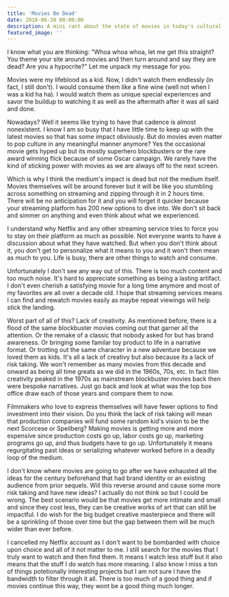 ```yaml
---
title: 'Movies Be Dead'
date: 2018-06-30 00:00:00
description: A mini rant about the state of movies in today's cultural landscape
featured_image: ''
---
```


I know what you are thinking: "Whoa whoa whoa, let me get this straight? You theme your site around movies and then turn around and say they are dead? Are you a hypocrite?" Let me unpack my message for you.

Movies were my lifeblood as a kid. Now, I didn't watch them endlessly (in fact, I still don't). I would consume them like a fine wine (well not when I was a kid ha ha). I would watch them as unique special experiences and savor the buildup to watching it as well as the aftermath after it was all said and done.

Nowadays? Well it seems like trying to have that cadence is almost nonexistent. I know I am so busy that I have little time to keep up with the latest movies so that has some impact obviously. But do movies even matter to pop culture in any meaningful manner anymore? Yes the occasional movie gets hyped up but its mostly superhero blockbusters or the rare award winning flick because of some Oscar campaign. We rarely have the kind of sticking power with movies as we are always off to the next screen.

Which is why I think the medium's impact is dead but not the medium itself. Movies themselves will be around forever but it will be like you stumbling across something on streaming and zipping through it in 2 hours time. There will be no anticipation for it and you will forget it quicker because your streaming platform has 200 new options to dive into. We don't sit back and simmer on anything and even think about what we experienced. 

I understand why Netflix and any other streaming service tries to force you to stay on their platform as much as possible. Not everyone wants to have a discussion about what they have watched. But when you don't think about it, you don't get to personalize what it means to you and it won't then mean as much to you. Life is busy, there are other things to watch and consume.

Unfortunately I don't see any way out of this. There is too much content and too much noise. It's hard to appreciate something as being a lasting artifact. I don't even cherish a satisfying movie for a long time anymore and most of my favorites are all over a decade old. I hope that streaming services means I can find and rewatch movies easily as maybe repeat viewings will help stick the landing.

Worst part of all of this? Lack of creativity. As mentioned before, there is a flood of the same blockbuster movies coming out that garner all the attention. Or the remake of a classic that nobody asked for but has brand awareness. Or bringing some familar toy product to life in a narrative format. Or trotting out the same character in a new adventure because we loved them as kids. It's all a lack of creativy but also because its a lack of risk taking. We won't remember as many movies from this decade and onward as being all time greats as we did in the 1960s, 70s, etc. In fact film creativity peaked in the 1970s as mainstream blockbuster movies back then were bespoke narratives. Just go back and look at what was the top box office draw each of those years and compare them to now.

Filmmakers who love to express themselves will have fewer options to find investment into their vision. Do you think the lack of risk taking will mean that production companies will fund some random kid's vision to be the next Scorcese or Speilberg? Making movies is getting more and more expensive since production costs go up, labor costs go up, marketing programs go up, and thus budgets have to go up. Unfortunately it means regurgitating past ideas or serializing whatever worked before in a deadly loop of the medium.

I don't know where movies are going to go after we have exhausted all the ideas for the century beforehand that had brand identity or an existing audience from prior sequels. Will this reverse around and cause some more risk taking and have new ideas? I actually do not think so but I could be wrong. The best scenario would be that movies get more intimate and small and since they cost less, they can be creative works of art that can still be impactful. I do wish for the big budget creative masterpiece and there will be a sprinkling of those over time but the gap between them will be much wider than ever before.

I cancelled my Netflix account as I don't want to be bombarded with choice upon choice and all of it not matter to me. I still search for the movies that I truly want to watch and then find them. It means I watch less stuff but it also means that the stuff I do watch has more meaning. I also know I miss a ton of things potetionally interesting projects but I am not sure I have the bandwidth to filter through it all. There is too much of a good thing and if movies continue this way, they wont be a good thing much longer.